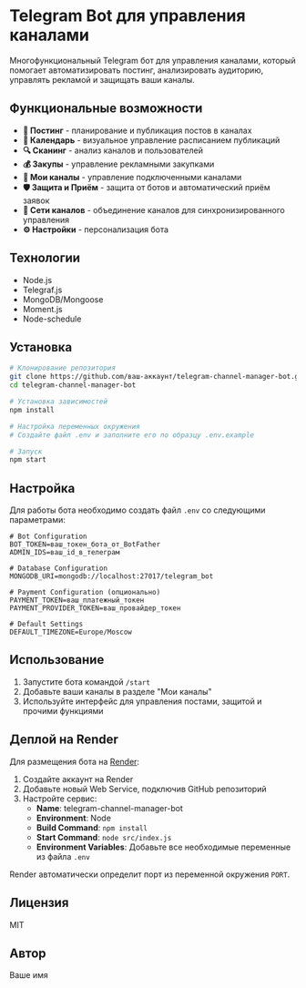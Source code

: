 # Telegram Bot для управления каналами

Многофункциональный Telegram бот для управления каналами, который помогает автоматизировать постинг, анализировать аудиторию, управлять рекламой и защищать ваши каналы.

## Функциональные возможности

- **📝 Постинг** - планирование и публикация постов в каналах
- **📅 Календарь** - визуальное управление расписанием публикаций
- **🔍 Сканинг** - анализ каналов и пользователей
- **💰 Закупы** - управление рекламными закупками
- **📢 Мои каналы** - управление подключенными каналами
- **🛡 Защита и Приём** - защита от ботов и автоматический приём заявок
- **🔄 Сети каналов** - объединение каналов для синхронизированного управления
- **⚙️ Настройки** - персонализация бота

## Технологии

- Node.js
- Telegraf.js
- MongoDB/Mongoose
- Moment.js
- Node-schedule

## Установка

```bash
# Клонирование репозитория
git clone https://github.com/ваш-аккаунт/telegram-channel-manager-bot.git
cd telegram-channel-manager-bot

# Установка зависимостей
npm install

# Настройка переменных окружения
# Создайте файл .env и заполните его по образцу .env.example

# Запуск
npm start
```

## Настройка

Для работы бота необходимо создать файл `.env` со следующими параметрами:

```
# Bot Configuration
BOT_TOKEN=ваш_токен_бота_от_BotFather
ADMIN_IDS=ваш_id_в_телеграм

# Database Configuration
MONGODB_URI=mongodb://localhost:27017/telegram_bot

# Payment Configuration (опционально)
PAYMENT_TOKEN=ваш_платежный_токен
PAYMENT_PROVIDER_TOKEN=ваш_провайдер_токен

# Default Settings
DEFAULT_TIMEZONE=Europe/Moscow
```

## Использование

1. Запустите бота командой `/start`
2. Добавьте ваши каналы в разделе "Мои каналы"
3. Используйте интерфейс для управления постами, защитой и прочими функциями

## Деплой на Render

Для размещения бота на [Render](https://render.com/):

1. Создайте аккаунт на Render
2. Добавьте новый Web Service, подключив GitHub репозиторий
3. Настройте сервис:
   - **Name**: telegram-channel-manager-bot
   - **Environment**: Node
   - **Build Command**: `npm install`
   - **Start Command**: `node src/index.js`
   - **Environment Variables**: Добавьте все необходимые переменные из файла `.env`

Render автоматически определит порт из переменной окружения `PORT`.

## Лицензия

MIT

## Автор

Ваше имя 